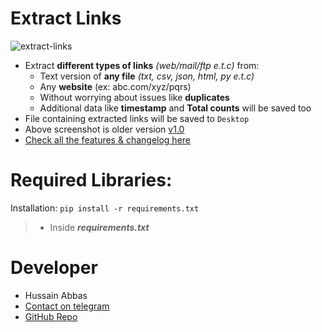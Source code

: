 # Extract Links
![extract-links](https://user-images.githubusercontent.com/78584556/107383346-e9bf1a00-6b16-11eb-9a09-0c19535b3fd8.jpg)

- Extract **different types of links** *(web/mail/ftp e.t.c)* from:
  - Text version of **any file** *(txt, csv, json, html, py e.t.c)* 
  - Any **website** (ex: abc.com/xyz/pqrs)
  - Without worrying about issues like **duplicates**
  - Additional data like **timestamp** and **Total counts** will be saved too
- File containing extracted links will be saved to `Desktop`
- Above screenshot is older version [v1.0](https://github.com/hussain5416/Extract_Links/releases/tag/v1.0)
- [Check all the features & changelog here](https://github.com/hussain5416/Extract_Links/releases)

# Required Libraries:
Installation: `pip install -r requirements.txt`
> - Inside _**requirements.txt**_

# Developer
- Hussain Abbas
- [Contact on telegram](https://t.me/hussain5416)
- [GitHub Repo](https://github.com/hussain5416/Extract_Links)
